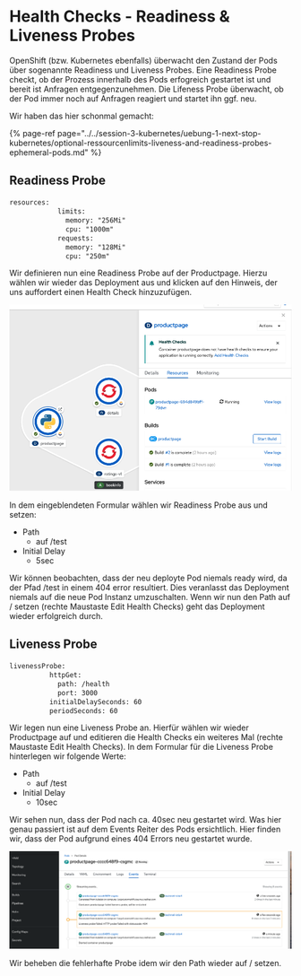 # Health Checks - Readiness & Liveness Probes

OpenShift \(bzw. Kubernetes ebenfalls\) überwacht den Zustand der Pods über sogenannte Readiness und Liveness Probes. Eine Readiness Probe checkt, ob der Prozess innerhalb des Pods erfogreich gestartet ist und bereit ist Anfragen entgegenzunehmen. Die Lifeness Probe überwacht, ob der Pod immer noch auf Anfragen reagiert und startet ihn ggf. neu.

Wir haben das hier schonmal gemacht:

{% page-ref page="../../session-3-kubernetes/uebung-1-next-stop-kubernetes/optional-ressourcenlimits-liveness-and-readiness-probes-ephemeral-pods.md" %}

## Readiness Probe

```text
resources:
            limits:
              memory: "256Mi"
              cpu: "1000m"
            requests:
              memory: "128Mi"
              cpu: "250m"
```

Wir definieren nun eine Readiness Probe auf der Productpage. Hierzu wählen wir wieder das Deployment aus und klicken auf den Hinweis, der uns auffordert einen Health Check hinzuzufügen.

![](../../../.gitbook/assets/screenshot-2020-09-14-at-17.45.33.png)

In dem eingeblendeten Formular wählen wir Readiness Probe aus und setzen:

* Path
  * auf /test
* Initial Delay
  * 5sec

Wir können beobachten, dass der neu deployte Pod niemals ready wird, da der Pfad /test in einem 404 error resultiert. Dies veranlasst das Deployment niemals auf die neue Pod Instanz umzuschalten. Wenn wir nun den Path auf / setzen \(rechte Maustaste Edit Health Checks\) geht das Deployment wieder erfolgreich durch.

## Liveness Probe

```text
livenessProbe:
          httpGet:
            path: /health
            port: 3000
          initialDelaySeconds: 60
          periodSeconds: 60
```

Wir legen nun eine Liveness Probe an. Hierfür wählen wir wieder Productpage auf und editieren die Health Checks ein weiteres Mal  \(rechte Maustaste Edit Health Checks\). In dem Formular für die Liveness Probe hinterlegen wir folgende Werte:

* Path
  * auf /test
* Initial Delay
  * 10sec

Wir sehen nun, dass der Pod nach ca. 40sec neu gestartet wird. Was hier genau passiert ist auf dem Events Reiter des Pods ersichtlich. Hier finden wir, dass der Pod aufgrund eines 404 Errors neu gestartet wurde.

![](../../../.gitbook/assets/screenshot-2020-09-14-at-17.58.16.png)

Wir beheben die fehlerhafte Probe idem wir den Path wieder auf / setzen.



